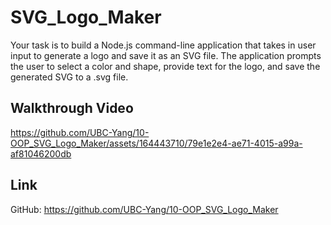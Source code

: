 # SVG_Logo_Maker

Your task is to build a Node.js command-line application that takes in user input to generate a logo and save it as an SVG file. The application prompts the user to select a color and shape, provide text for the logo, and save the generated SVG to a .svg file.

## Walkthrough Video



https://github.com/UBC-Yang/10-OOP_SVG_Logo_Maker/assets/164443710/79e1e2e4-ae71-4015-a99a-af81046200db



## Link

GitHub: https://github.com/UBC-Yang/10-OOP_SVG_Logo_Maker
